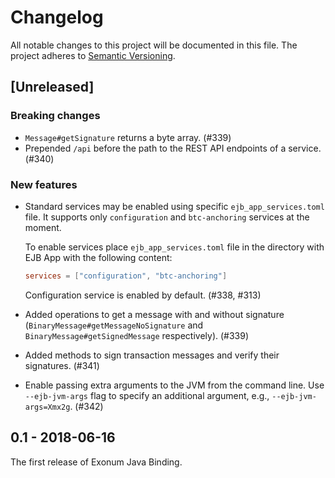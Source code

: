 # Changelog

All notable changes to this project will be documented in this file.
The project adheres to [Semantic Versioning](http://semver.org/spec/v2.0.0.html).

## [Unreleased]

### Breaking changes

- `Message#getSignature` returns a byte array. (#339)
- Prepended `/api` before the path to the REST API endpoints of a service. (#340)

### New features

- Standard services may be enabled using specific `ejb_app_services.toml` file.
  It supports only `configuration` and `btc-anchoring` services at the moment.

  To enable services place `ejb_app_services.toml` file in the directory 
  with EJB App with the following content: 

  ```toml
  services = ["configuration", "btc-anchoring"]
  ```

  Configuration service is enabled by default. (#338, #313)
 
- Added operations to get a message with and without signature 
  (`BinaryMessage#getMessageNoSignature` and `BinaryMessage#getSignedMessage` respectively).
  (#339)

- Added methods to sign transaction messages and verify their signatures. (#341)

- Enable passing extra arguments to the JVM from the command line.
  Use `--ejb-jvm-args` flag to specify an additional argument, e.g., 
  `--ejb-jvm-args=Xmx2g`. (#342)

## 0.1 - 2018-06-16

The first release of Exonum Java Binding.

